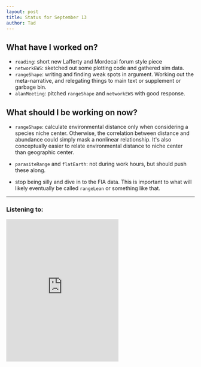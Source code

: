 ```yaml
---
layout: post
title: Status for September 13
author: Tad
---
```


## What have I worked on?

* `reading`: short new Lafferty and Mordecai forum style piece
* `networkEWS`: sketched out some plotting code and gathered sim data.
* `rangeShape`: writing and finding weak spots in argument. Working out the meta-narrative, and relegating things to main text or supplement or garbage bin.
* `alanMeeting`: pitched `rangeShape` and `networkEWS` with good response.


## What should I be working on now?

* `rangeShape`: calculate environmental distance only when considering a species niche center. Otherwise, the correlation between distance and abundance could simply mask a nonlinear relationship. It's also conceptually easier to relate environmental distance to niche center than geographic center.

* `parasiteRange` and `flatEarth`: not during work hours, but should push these along.

* stop being silly and dive in to the FIA data. This is important to what will likely eventually be called `rangeLean` or something like that.


---

### Listening to:
 <iframe src='https://embed.spotify.com/?uri=spotify%3Atrack%3A7ofZgS5xDW0XodfjaXWvZG' width='300' height='380' frameborder='0' allowtransparency='true'></iframe>
 <i class='fa fa-code' style='color:pink'></i>
